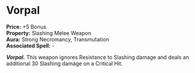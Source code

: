 # Vorpal

**Price:** +5 Bonus  
**Property:** Slashing Melee Weapon  
**Aura:** Strong Necromancy, Transmutation  
**Associated Spell:** -  

***Vorpal.*** This weapon ignores Resistance to Slashing damage and deals an additional 30 Slashing damage on a Critical Hit.